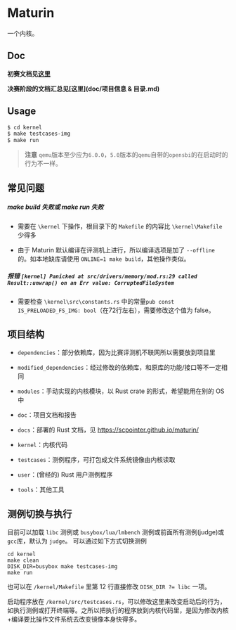 # Maturin

一个内核。

## Doc

**初赛文档见<a href="doc/操作系统设计赛 - 初赛文档.md">这里</a>**

**决赛阶段的文档汇总见[这里](doc/项目信息 & 目录.md)**

## Usage

```bash
$ cd kernel
$ make testcases-img
$ make run
```

> **注意** `qemu`版本至少应为`6.0.0`，`5.0`版本的`qemu`自带的`opensbi`的在启动时的行为不一样。

## 常见问题

##### make build 失败或 make run 失败

- 需要在 `\kernel` 下操作，根目录下的 `Makefile` 的内容比 `\kernel\Makefile` 少得多

- 由于 Maturin 默认编译在评测机上进行，所以编译选项是加了 `--offline` 的。如本地缺库请使用 `ONLINE=1 make build`，其他操作类似。

##### 报错 `[kernel] Panicked at src/drivers/memory/mod.rs:29 called Result::unwrap() on an Err value: CorruptedFileSystem`

- 需要检查 `\kernel\src\constants.rs` 中的常量`pub const IS_PRELOADED_FS_IMG: bool`（在72行左右），需要修改这个值为 false。

## 项目结构

- `dependencies`：部分依赖库，因为比赛评测机不联网所以需要放到项目里

- `modified_dependencies`：经过修改的依赖库，和原库的功能/接口等不一定相同

- `modules`：手动实现的内核模块，以 Rust crate 的形式，希望能用在别的 OS 中

- `doc`：项目文档和报告

- `docs`：部署的 Rust 文档，见 https://scpointer.github.io/maturin/

- `kernel`：内核代码

- `testcases`：测例程序，可打包成文件系统镜像由内核读取

- `user`：(曾经的) Rust 用户测例程序

- `tools`：其他工具

## 测例切换与执行

目前可以加载 `libc` 测例或 `busybox/lua/lmbench` 测例或前面所有测例(judge)或`gcc`库，默认为 `judge`。
可以通过如下方式切换测例

```
cd kernel
make clean
DISK_DIR=busybox make testcases-img
make run
```

也可以在 `/kernel/Makefile` 里第 12 行直接修改 `DISK_DIR ?= libc` 一项。

启动程序放在 `/kernel/src/testcases.rs`，可以修改这里来改变启动后的行为，如执行测例或打开终端等。之所以把执行的程序放到内核代码里，是因为修改内核+编译要比操作文件系统去改变镜像本身快得多。
